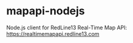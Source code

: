 mapapi-nodejs
=============

Node.js client for RedLine13 Real-Time Map API: https://realtimemapapi.redline13.com
